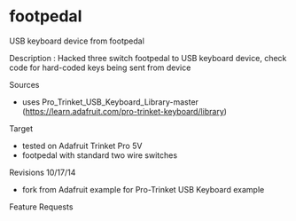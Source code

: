 # footpedal
USB keyboard device from footpedal

Description : Hacked three switch footpedal to USB keyboard device, check code for hard-coded keys being sent from device

Sources
  - uses Pro_Trinket_USB_Keyboard_Library-master (https://learn.adafruit.com/pro-trinket-keyboard/library) 

Target
  - tested on Adafruit Trinket Pro 5V
  - footpedal with standard two wire switches

Revisions
  10/17/14
  -  fork from Adafruit example for Pro-Trinket USB Keyboard example
    
Feature Requests
